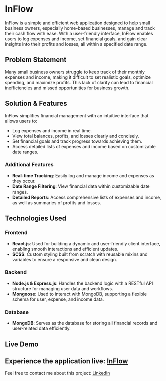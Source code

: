 # InFlow

InFlow is a simple and efficient web application designed to help small business owners, especially home-based businesses, manage and track their cash flow with ease. With a user-friendly interface, InFlow enables users to log expenses and income, set financial goals, and gain clear insights into their profits and losses, all within a specified date range.

## Problem Statement

Many small business owners struggle to keep track of their monthly expenses and income, making it difficult to set realistic goals, optimize spending, and maximize profits. This lack of clarity can lead to financial inefficiencies and missed opportunities for business growth.

## Solution & Features

InFlow simplifies financial management with an intuitive interface that allows users to:
- Log expenses and income in real time.
- View total balances, profits, and losses clearly and concisely.
- Set financial goals and track progress towards achieving them.
- Access detailed lists of expenses and income based on customizable date ranges.

### Additional Features
- **Real-time Tracking**: Easily log and manage income and expenses as they occur.
- **Date Range Filtering**: View financial data within customizable date ranges.
- **Detailed Reports**: Access comprehensive lists of expenses and income, as well as summaries of profits and losses.

## Technologies Used

### Frontend

- **React.js**: Used for building a dynamic and user-friendly client interface, enabling smooth interactions and efficient updates.
- **SCSS**: Custom styling built from scratch with reusable mixins and variables to ensure a responsive and clean design.

### Backend

- **Node.js & Express.js**: Handles the backend logic with a RESTful API structure for managing user data and workflows.
- **Mongoose**: Used to interact with MongoDB, supporting a flexible schema for user, expense, and income data.

### Database

- **MongoDB**: Serves as the database for storing all financial records and user-related data efficiently.

## Live Demo

Experience the application live: [InFlow](https://in-flow.vercel.app/)
---
Feel free to contact me about this project: [LinkedIn](https://www.linkedin.com/in/refaelbz)
